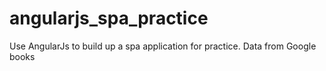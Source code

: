 # angularjs_spa_practice
Use AngularJs to build up a spa application for practice. Data from Google books
